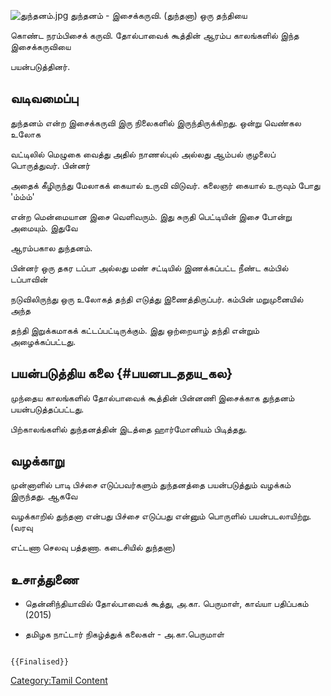 ![](துந்தனம்.jpg "துந்தனம்.jpg") துந்தனம் - இசைக்கருவி. (துந்தனா) ஒரு தந்தியை
கொண்ட நரம்பிசைக் கருவி. தோல்பாவைக் கூத்தின் ஆரம்ப காலங்களில் இந்த இசைக்கருவியை
பயன்படுத்தினர்.

## வடிவமைப்பு

துந்தனம் என்ற இசைக்கருவி இரு நிலைகளில் இருந்திருக்கிறது. ஒன்று வெண்கல உலோக
வட்டிலில் மெழுகை வைத்து அதில் நாணல்புல் அல்லது ஆம்பல் குழலைப் பொருத்துவர். பின்னர்
அதைக் கீழிருந்து மேலாகக் கையால் உருவி விடுவர். கலைஞர் கையால் உருவும் போது 'ம்ம்ம்'
என்ற மென்மையான இசை வெளிவரும். இது சுருதி பெட்டியின் இசை போன்று அமையும். இதுவே
ஆரம்பகால துந்தனம்.

பின்னர் ஒரு தகர டப்பா அல்லது மண் சட்டியில் இணக்கப்பட்ட நீண்ட கம்பில் டப்பாவின்
நடுவிலிருந்து ஒரு உலோகத் தந்தி எடுத்து இணைத்திருப்பர். கம்பின் மறுமுனையில் அந்த
தந்தி இறுக்கமாகக் கட்டப்பட்டிருக்கும். இது ஒற்றையாழ் தந்தி என்றும் அழைக்கப்பட்டது.

## பயன்படுத்திய கலை {#பயனபடததய_கல}

முந்தைய காலங்களில் தோல்பாவைக் கூத்தின் பின்னணி இசைக்காக துந்தனம் பயன்படுத்தப்பட்டது.
பிற்காலங்களில் துந்தனத்தின் இடத்தை ஹார்மோனியம் பிடித்தது.

## வழக்காறு

முன்னாளில் பாடி பிச்சை எடுப்பவர்களும் துந்தனத்தை பயன்படுத்தும் வழக்கம் இருந்தது. ஆகவே
வழக்காறில் துந்தனா என்பது பிச்சை எடுப்பது என்னும் பொருளில் பயன்படலாயிற்று. (வரவு
எட்டணா செலவு பத்தணா. கடைசியில் துந்தனா)

## உசாத்துணை

-   தென்னிந்தியாவில் தோல்பாவைக் கூத்து, அ.கா. பெருமாள், காவ்யா பதிப்பகம் (2015)
-   தமிழக நாட்டார் நிகழ்த்துக் கலைகள் - அ.கா.பெருமாள்

```{=mediawiki}
{{Finalised}}
```
[Category:Tamil Content](Category:Tamil_Content "wikilink")
